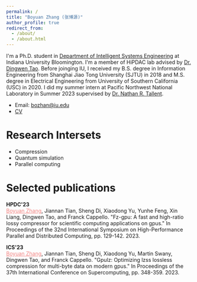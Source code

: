 ```yaml
---
permalink: /
title: "Boyuan Zhang (张博源)"
author_profile: true
redirect_from: 
  - /about/
  - /about.html
---
```


I'm a Ph.D. student in [Department of Intelligent Systems Engineering](https://engineering.indiana.edu/about/index.html) at Indiana University Bloomington. I'm a member of HiPDAC lab advised by [Dr. Dingwen Tao](https://www.dingwentao.com/). Before joinging IU, I received my B.S. degree in Information Engineering from Shanghai Jiao Tong University (SJTU) in 2018 and M.S. degree in Electrical Engineering from University of Southern California (USC) in 2020. I did my summer intern at Pacific Northwest National Laboratory in Summer 2023 supervised by [Dr. Nathan R. Tallent](https://www.pnnl.gov/people/nathan-tallent).
* Email: bozhan@iu.edu
* [CV](https://boyuanzhang62.github.io/files/CV_Boyuan_Zhang.pdf) 

# Research Intersets

* Compression
* Quantum simulation
* Parallel computing

# Selected publications

**HPDC'23**\
<span style="color:#f28482"><u>Boyuan Zhang</u></span>, Jiannan Tian, Sheng Di, Xiaodong Yu, Yunhe Feng, Xin Liang, Dingwen Tao, and Franck Cappello. "Fz-gpu: A fast and high-ratio lossy compressor for scientific computing applications on gpus." In Proceedings of the 32nd International Symposium on High-Performance Parallel and Distributed Computing, pp. 129-142. 2023.

**ICS'23**\
<span style="color:#f28482"><u>Boyuan Zhang</u></span>, Jiannan Tian, Sheng Di, Xiaodong Yu, Martin Swany, Dingwen Tao, and Franck Cappello. "Gpulz: Optimizing lzss lossless compression for multi-byte data on modern gpus." In Proceedings of the 37th International Conference on Supercomputing, pp. 348-359. 2023.
